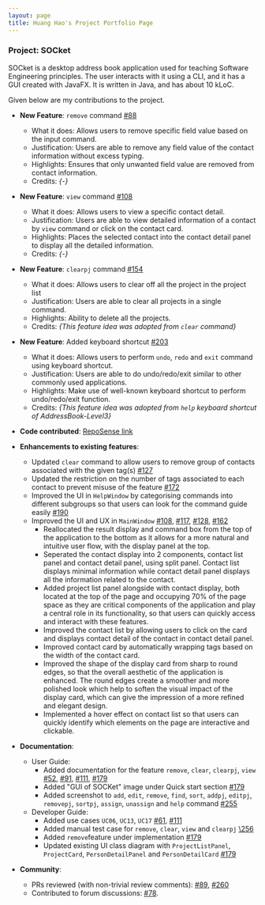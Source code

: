 ```yaml
---
layout: page
title: Huang Hao's Project Portfolio Page
---
```


### Project: SOCket

SOCket is a desktop address book application used for teaching Software Engineering principles. The user interacts with it using a CLI, and it has a GUI created with JavaFX. It is written in Java, and has about 10 kLoC.

Given below are my contributions to the project.

* **New Feature**: `remove` command [\#88](https://github.com/AY2223S2-CS2103T-T12-4/tp/pull/88)
    * What it does: Allows users to remove specific field value based on the input command.
    * Justification: Users are able to remove any field value of the contact information without excess typing.
    * Highlights: Ensures that only unwanted field value are removed from contact information.
    * Credits: *{-}*

* **New Feature**: `view` command [\#108](https://github.com/AY2223S2-CS2103T-T12-4/tp/pull/108)
  * What it does: Allows users to view a specific contact detail.
  * Justification: Users are able to view detailed information of a contact by `view` command or click on the contact card.
  * Highlights: Places the selected contact into the contact detail panel to display all the detailed information.
  * Credits: *{-}*

* **New Feature**: `clearpj` command [\#154](https://github.com/AY2223S2-CS2103T-T12-4/tp/pull/154)
    * What it does: Allows users to clear off all the project in the project list
    * Justification: Users are able to clear all projects in a single command.
    * Highlights: Ability to delete all the projects.
    * Credits: *{This feature idea was adopted from `clear` command}*

* **New Feature**: Added keyboard shortcut [\#203](https://github.com/AY2223S2-CS2103T-T12-4/tp/pull/203)
  * What it does: Allows users to perform `undo`, `redo` and `exit` command using keyboard shortcut.
  * Justification: Users are able to do undo/redo/exit similar to other commonly used applications.
  * Highlights: Make use of well-known keyboard shortcut to perform undo/redo/exit function.
  * Credits: *{This feature idea was adopted from `help` keyboard shortcut of AddressBook-Level3}*

* **Code contributed**: [RepoSense link](https://nus-cs2103-ay2223s2.github.io/tp-dashboard/?search=huanghao1998&breakdown=true)

* **Enhancements to existing features**:
    * Updated `clear` command to allow users to remove group of contacts associated with the given tag(s) [\#127](https://github.com/AY2223S2-CS2103T-T12-4/tp/pull/127)
    * Updated the restriction on the number of tags associated to each contact to prevent misuse of the feature [\#172](https://github.com/AY2223S2-CS2103T-T12-4/tp/pull/172)
    * Improved the UI in `HelpWindow` by categorising commands into different subgroups so that users can look for the command guide easily [\#190](https://github.com/AY2223S2-CS2103T-T12-4/tp/pull/190)
    * Improved the UI and UX in `MainWindow` [\#108](https://github.com/AY2223S2-CS2103T-T12-4/tp/pull/108), [\#117](https://github.com/AY2223S2-CS2103T-T12-4/tp/pull/117), [\#128](https://github.com/AY2223S2-CS2103T-T12-4/tp/pull/128), [\#162](https://github.com/AY2223S2-CS2103T-T12-4/tp/pull/162)
      * Reallocated the result display and command box from the top of the application to the bottom as it allows for a more natural and intuitive user flow, with the display panel at the top.
      * Seperated the contact display into 2 components, contact list panel and contact detail panel, using split panel. Contact list displays minimal information while contact detail panel displays all the information related to the contact.
      * Added project list panel alongside with contact display, both located at the top of the page and occupying 70% of the page space as they are critical components of the application and play a central role in its functionality, so that users can quickly access and interact with these features.
      * Improved the contact list by allowing users to click on the card and displays contact detail of the contact in contact detail panel.
      * Improved contact card by automatically wrapping tags based on the width of the contact card.
      * Improved the shape of the display card from sharp to round edges, so that the overall aesthetic of the application is enhanced. The round edges create a smoother and more polished look which help to soften the visual impact of the display card, which can give the impression of a more refined and elegant design.
      * Implemented a hover effect on contact list so that users can quickly identify which elements on the page are interactive and clickable.

* **Documentation**:
    * User Guide:
        * Added documentation for the feature `remove`, `clear`, `clearpj`, `view` [\#52](https://github.com/AY2223S2-CS2103T-T12-4/tp/pull/52), [\#91](https://github.com/AY2223S2-CS2103T-T12-4/tp/pull/91), [\#111](https://github.com/AY2223S2-CS2103T-T12-4/tp/pull/111), [\#179](https://github.com/AY2223S2-CS2103T-T12-4/tp/pull/179)
        * Added "GUI of SOCKet" image under Quick start section [\#179](https://github.com/AY2223S2-CS2103T-T12-4/tp/pull/179)
        * Added screenshot to `add`, `edit`, `remove`, `find`, `sort`, `addpj`, `editpj`, `removepj`, `sortpj`, `assign`, `unassign` and `help` command [\#255](https://github.com/AY2223S2-CS2103T-T12-4/tp/pull/255)
    * Developer Guide:
        * Added use cases `UC06`, `UC13`, `UC17` [\#61](https://github.com/AY2223S2-CS2103T-T12-4/tp/pull/61), [\#111](https://github.com/AY2223S2-CS2103T-T12-4/tp/pull/111)
        * Added manual test case for `remove`, `clear`, `view` and `clearpj` [\256](https://github.com/AY2223S2-CS2103T-T12-4/tp/pull/256)
        * Added `remove`feature under implementation [\#179](https://github.com/AY2223S2-CS2103T-T12-4/tp/pull/179)
        * Updated existing UI class diagram with `ProjectListPanel`, `ProjectCard`, `PersonDetailPanel` and `PersonDetailCard` [\#179](https://github.com/AY2223S2-CS2103T-T12-4/tp/pull/179)

* **Community**:
    * PRs reviewed (with non-trivial review comments): [\#89](https://github.com/AY2223S2-CS2103T-T12-4/tp/pull/89), [\#260](https://github.com/AY2223S2-CS2103T-T12-4/tp/pull/260)
    * Contributed to forum discussions: [\#78](https://github.com/nus-cs2103-AY2223S2/forum/issues/78#issuecomment-1406976199).
